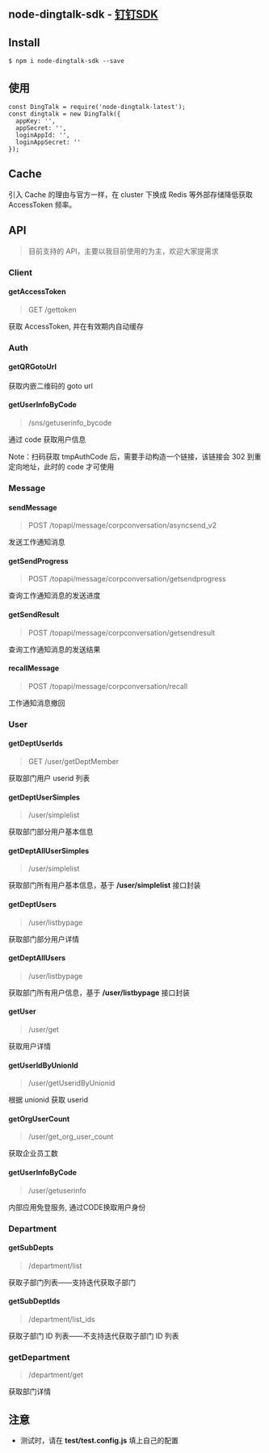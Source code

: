 
## node-dingtalk-sdk - [钉钉SDK](https://open-doc.dingtalk.com/)

## Install

```shell
$ npm i node-dingtalk-sdk --save
```

## 使用

```
const DingTalk = require('node-dingtalk-latest');
const dingtalk = new DingTalk({
  appKey: '',
  appSecret: '',
  loginAppId: '',
  loginAppSecret: ''
});

```

## Cache
引入 Cache 的理由与官方一样，在 cluster 下换成 Redis 等外部存储降低获取 AccessToken 频率。

## API

> 目前支持的 API，主要以我目前使用的为主，欢迎大家提需求

### Client
#### getAccessToken
> GET /gettoken

获取 AccessToken, 并在有效期内自动缓存

### Auth

#### getQRGotoUrl

获取内嵌二维码的 goto url

#### getUserInfoByCode

> /sns/getuserinfo_bycode

通过 code 获取用户信息

Note：扫码获取 tmpAuthCode 后，需要手动构造一个链接，该链接会 302 到重定向地址，此时的 code 才可使用

### Message
#### sendMessage
> POST /topapi/message/corpconversation/asyncsend_v2

发送工作通知消息

#### getSendProgress
> POST /topapi/message/corpconversation/getsendprogress

查询工作通知消息的发送进度

#### getSendResult
> POST /topapi/message/corpconversation/getsendresult

查询工作通知消息的发送结果

#### recallMessage
> POST /topapi/message/corpconversation/recall

工作通知消息撤回

### User

#### getDeptUserIds

> GET /user/getDeptMember

获取部门用户 userid 列表

#### getDeptUserSimples

> /user/simplelist

获取部门部分用户基本信息

#### getDeptAllUserSimples

> /user/simplelist

获取部门所有用户基本信息，基于 **/user/simplelist** 接口封装

#### getDeptUsers

> /user/listbypage

获取部门部分用户详情

#### getDeptAllUsers

> /user/listbypage

获取部门所有用户信息，基于 **/user/listbypage** 接口封装

#### getUser

> /user/get

获取用户详情

#### getUserIdByUnionId

> /user/getUseridByUnionid

根据 unionid 获取 userid

#### getOrgUserCount

> /user/get_org_user_count

获取企业员工数

#### getUserInfoByCode

> /user/getuserinfo

内部应用免登服务, 通过CODE换取用户身份

### Department

#### getSubDepts

> /department/list

获取子部门列表——支持迭代获取子部门

#### getSubDeptIds

> /department/list_ids

获取子部门 ID  列表——不支持迭代获取子部门 ID 列表

### getDepartment

> /department/get

获取部门详情

## 注意
- 测试时，请在 **test/test.config.js** 填上自己的配置